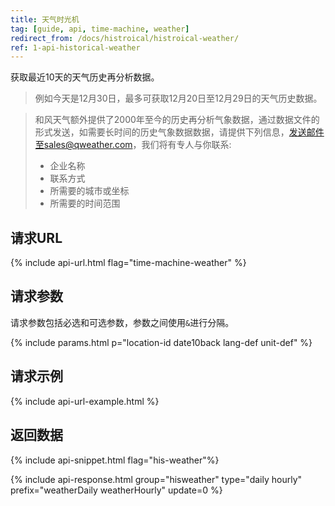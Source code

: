 ```yaml
---
title: 天气时光机
tag: [guide, api, time-machine, weather]
redirect_from: /docs/histroical/histroical-weather/
ref: 1-api-historical-weather
---
```


获取最近10天的天气历史再分析数据。

> 例如今天是12月30日，最多可获取12月20日至12月29日的天气历史数据。

> 和风天气额外提供了2000年至今的历史再分析气象数据，通过数据文件的形式发送，如需要长时间的历史气象数据数据，请提供下列信息，发送邮件至sales@qweather.com，我们将有专人与你联系:
> 
> * 企业名称
> * 联系方式
> * 所需要的城市或坐标
> * 所需要的时间范围

## 请求URL

{% include api-url.html flag="time-machine-weather" %}

## 请求参数

请求参数包括必选和可选参数，参数之间使用`&`进行分隔。

{% include params.html p="location-id date10back lang-def unit-def" %}

## 请求示例

{% include api-url-example.html %}

## 返回数据

{% include api-snippet.html flag="his-weather"%}

{% include api-response.html group="hisweather" type="daily hourly" prefix="weatherDaily weatherHourly" update=0 %}
